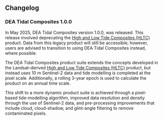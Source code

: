 ## Changelog

### DEA Tidal Composites 1.0.0

In May 2025, DEA Tidal Composites version 1.0.0, was released. This release involved deprecating the [High and Low Tide Composites (HLTC)](/data/version-history/dea-high-and-low-tide-imagery-landsat-2.0.0/) product. Data from this legacy product will still be accessible; however, users are advised to transition to using DEA Tidal Composites instead, where possible.

The DEA Tidal Composites product suite extends the concepts developed in the Landsat-derived [High and Low Tide Composites (HLTC)](/data/version-history/dea-high-and-low-tide-imagery-landsat-2.0.0/) product, but instead uses 10 m Sentinel-2 data and tide modelling is completed at the pixel scale. Additionally, a rolling 3-year epoch is used to calculate the product on an annual time scale.

This shift to a more dynamic product suite is achieved through a pixel-based tide-modelling algorithm, improved data resolution and density through the use of Sentinel-2 data, and pre-processing improvements that include cloud, cloud-shadow, and glint-angle filtering to remove contaminated pixels.
